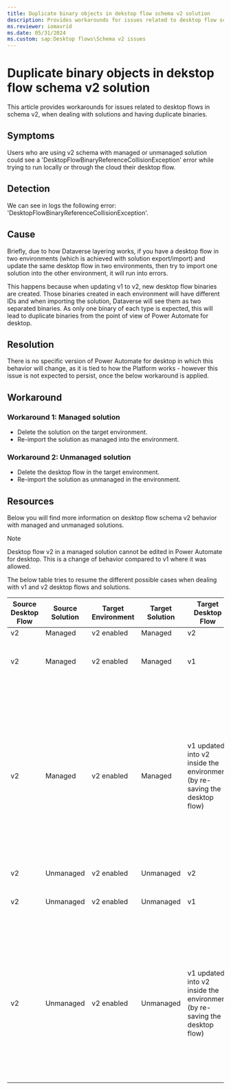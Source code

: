 ```yaml
---
title: Duplicate binary objects in dekstop flow schema v2 solution
description: Provides workarounds for issues related to desktop flow schema v2, when dealing with solutions and having duplicate binaries.
ms.reviewer: iomavrid
ms.date: 05/31/2024
ms.custom: sap:Desktop flows\Schema v2 issues
---
```


# Duplicate binary objects in dekstop flow schema v2 solution

This article provides workarounds for issues related to desktop flows in schema v2, when dealing with solutions and having duplicate binaries.

## Symptoms

Users who are using v2 schema with managed or unmanaged solution could see a 'DesktopFlowBinaryReferenceCollisionException' error while trying to run locally or through the cloud their desktop flow.

## Detection

We can see in logs the following error: 'DesktopFlowBinaryReferenceCollisionException'.

## Cause

Briefly, due to how Dataverse layering works, if you have a desktop flow in two environments (which is achieved with solution export/import) and update the same desktop flow in two environments, then try to import one solution into the other environment, it will run into errors.

This happens because when updating v1 to v2, new desktop flow binaries are created. Those binaries created in each environment will have different IDs and when importing the solution, Dataverse will see them as two separated binaries. As only one binary of each type is expected, this will lead to duplicate binaries from the point of view of Power Automate for desktop.

## Resolution

There is no specific version of Power Automate for desktop in which this behavior will change, as it is tied to how the Platform works - however this issue is not expected to persist, once the below workaround is applied.

## Workaround

### Workaround 1: Managed solution

* Delete the solution on the target environment.
* Re-import the solution as managed into the environment.

### Workaround 2: Unmanaged solution

* Delete the desktop flow in the target environment.
* Re-import the solution as unmanaged in the environment.

## Resources

Below you will find more information on desktop flow schema v2 behavior with managed and unmanaged solutions.

> [!NOTE]
> Desktop flow v2 in a managed solution cannot be edited in Power Automate for desktop. This is a change of behavior compared to v1 where it was allowed.

The below table tries to resume the different possible cases when dealing with v1 and v2 desktop flows and solutions.

|Source Desktop Flow|Source Solution|Target Environment|Target Solution|Target Desktop Flow|State after import|Comments|Fix|
|---|---|---|---|---|---|---|---|
|v2|Managed|v2 enabled|Managed|v2|Good|||
|v2|Managed|v2 enabled|Managed|v1|Good|Import a v2 into an environment with v1 will work without any issue.||
|v2|Managed|v2 enabled|Managed|v1 updated into v2 inside the environment (by re-saving the desktop flow)|Erroneous|Updating a managed desktop flow v1 into v2 will create an unmanaged layer, when importing the solution, so there will be duplicate binaries which prevents the desktop flow from running. Useful recommendation is to not update or change a managed desktop flow.|Delete the managed solution on the target environment and re-import the solution.|
|v2|Unmanaged|v2 enabled|Unmanaged|v2|Good|||
|v2|Unmanaged|v2 enabled|Unmanaged|v1|Good|Import a v2 into an environment with v1 will work without any issue.||
|v2|Unmanaged|v2 enabled|Unmanaged|v1 updated into v2 inside the environment (by re-saving the desktop flow)|Erroneous|Updating the unmanaged flows will create new binaries, when importing the desktop flow from another environment, so the binaries won't have the same IDs and will be duplicated|Delete the desktop flow from the target environment (deleting an unmanaged solution is not sufficient as it doesn't delete the desktop flow), then re-import the unmanaged solution.|
